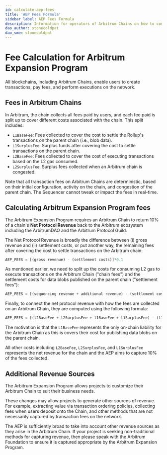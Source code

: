 ```yaml
---
id: calculate-aep-fees
title: 'AEP Fees Formula'
sidebar_label: AEP Fees Formula
description: Information for operators of Arbitrum Chains on how to compute the AEP Fees
dao_author: stonecoldpat
dao_sme: stonecoldpat
---
```


# Fee Calculation for Arbitrum Expansion Program

All blockchains, including Arbitrum Chains, enable users to create transactions, pay fees, and perform executions on the network. 

## Fees in Arbitrum Chains
In Arbitrum, the chain collects all fees paid by users, and each fee paid is split up to cover different costs associated with the chain. This split includes: 

- `L1BaseFee`: Fees collected to cover the cost to settle the Rollup's transactions on the parent chain (i.e., blob data). 
- `L1SurplusFee`: Surplus funds after covering the cost to settle transactions on the parent chain. 
- `L2BaseFee`: Fees collected to cover the cost of executing transactions based on the L2 gas consumed. 
- `L2SurplusFee`: Surplus fees collected when an Arbitrum chain is congested. 

Note that all transaction fees on Arbitrum Chains are deterministic, based on their initial configuration, activity on the chain, and congestion of the parent chain. The Sequencer cannot tweak or impact the fees in real-time. 

## Calculating Arbitrum Expansion Program fees

The Arbitrum Expansion Program requires an Arbitrum Chain to return 10% of a chain's **Net Protocol Revenue** back to the Arbitrum ecosystem including the ArbitrumDAO and the Arbitrum Protocol Guild. 

The Net Protocol Revenue is broadly the difference between (i) gross revenue and (ii) settlement costs, or put another way, the remaining fees after covering the cost to settle transactions on the Arbitrum chain:

```python
AEP_FEES = [(gross revenue) - (settlement costs)]*0.1
```

As mentioned earlier, we need to split up the costs for consuming L2 gas to execute transactions on the Arbitrum Chain ("chain fees") and the settlement costs for data blobs published on the parent chain ("settlement fees"):

```python
AEP_FEES = [(sequencing revenue + additional revenue) - (settlement costs)]*0.1
```

 Finally, to connect the net protocol revenue with how the fees are collected on an Arbitrum Chain, they are computed using the following formula:

 ```python
AEP_FEES = [(l2BaseFee + l2SurplusFee + l1BaseFee + l1SurplusFee) - (l1BaseFee)]*0.1
```

The motivation is that the ```L1BaseFee``` represents the only on-chain liability for the Arbitrum Chain as this is covers their cost for publishing data blobs on the parent chain. 

All other costs including ```L2BaseFee```, ```L2SurplusFee```, and ```L1SurplusFee``` represents the net revenue for the chain and the AEP aims to capture 10% of the fees collected. 

## Additional Revenue Sources

The Arbitrum Expansion Program allows projects to customize their Arbitrum Chain to suit their business needs. 

These changes may allow projects to generate other sources of revenue. For example, extracting value via transaction ordering policies, collecting fees when users deposit onto the Chain, and other methods that are not necessarily captured by transaction fees on the network. 

The AEP is sufficiently broad to take into account other revenue sources as they arise in the Arbitrum Chain. If your project is seeking non-traditional methods for capturing revenue, then please speak with the Arbitrum Foundation to ensure it is captured appropriate by the Arbitrum Expansion Program.